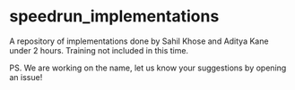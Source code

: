 # speedrun_implementations

A repository of implementations done by Sahil Khose and Aditya Kane under 2 hours. Training not included in this time. 

PS. We are working on the name, let us know your suggestions by opening an issue!
